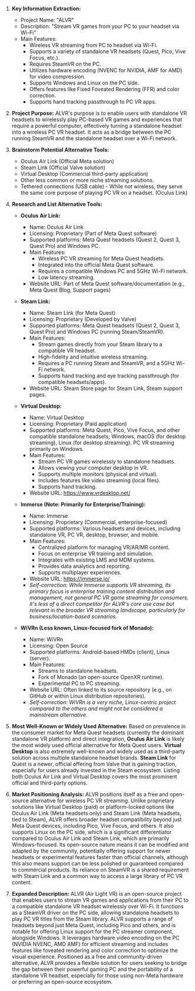1.  **Key Information Extraction:**
    *   Project Name: "ALVR"
    *   Description: "Stream VR games from your PC to your headset via Wi-Fi"
    *   Main Features:
        *   Wireless VR streaming from PC to headset via Wi-Fi.
        *   Supports a variety of standalone VR headsets (Quest, Pico, Vive Focus, etc.).
        *   Requires SteamVR on the PC.
        *   Utilizes hardware encoding (NVENC for NVIDIA, AMF for AMD) for video compression.
        *   Supports Windows and Linux on the PC side.
        *   Offers features like Fixed Foveated Rendering (FFR) and color correction.
        *   Supports hand tracking passthrough to PC VR apps.

2.  **Project Purpose:**
    ALVR's purpose is to enable users with standalone VR headsets to wirelessly play PC-based VR games and experiences that require a powerful computer, effectively turning a standalone headset into a wireless PC VR headset. It acts as a bridge between the PC running SteamVR and the standalone headset over a Wi-Fi network.

3.  **Brainstorm Potential Alternative Tools:**
    *   Oculus Air Link (Official Meta solution)
    *   Steam Link (Official Valve solution)
    *   Virtual Desktop (Commercial third-party application)
    *   Other less common or more niche streaming solutions.
    *   Tethered connections (USB cable) - While not wireless, they serve the same core purpose of playing PC VR on a headset. (Oculus Link)

4.  **Research and List Alternative Tools:**

    *   **Oculus Air Link:**
        *   Name: Oculus Air Link
        *   Licensing: Proprietary (Part of Meta Quest software)
        *   Supported platforms: Meta Quest headsets (Quest 2, Quest 3, Quest Pro) and Windows PC.
        *   Main Features:
            *   Wireless PC VR streaming for Meta Quest headsets.
            *   Integrated into the official Meta Quest software.
            *   Requires a compatible Windows PC and 5GHz Wi-Fi network.
            *   Low latency streaming.
        *   Website URL: Part of Meta Quest software/documentation (e.g., Meta Quest Blog, Support pages)

    *   **Steam Link:**
        *   Name: Steam Link (for Meta Quest)
        *   Licensing: Proprietary (Developed by Valve)
        *   Supported platforms: Meta Quest headsets (Quest 2, Quest 3, Quest Pro) and Windows PC (running Steam/SteamVR).
        *   Main Features:
            *   Stream games directly from your Steam library to a compatible VR headset.
            *   High-fidelity and intuitive wireless streaming.
            *   Requires a PC running Steam and SteamVR, and a 5GHz Wi-Fi network.
            *   Supports hand tracking and eye tracking passthrough (for compatible headsets/apps).
        *   Website URL: Steam Store page for Steam Link, Steam support pages.

    *   **Virtual Desktop:**
        *   Name: Virtual Desktop
        *   Licensing: Proprietary (Paid application)
        *   Supported platforms: Meta Quest, Pico, Vive Focus, and other compatible standalone headsets; Windows, macOS (for desktop streaming), Linux (for desktop streaming). PC VR streaming primarily on Windows.
        *   Main Features:
            *   Stream PC VR games wirelessly to standalone headsets.
            *   Allows viewing your computer desktop in VR.
            *   Supports multiple monitors (physical and virtual).
            *   Includes features like video streaming (local files).
            *   Supports hand tracking.
        *   Website URL: https://www.vrdesktop.net/

    *   **Immerse (Note: Primarily for Enterprise/Training):**
        *   Name: Immerse
        *   Licensing: Proprietary (Commercial, enterprise-focused)
        *   Supported platforms: Various headsets and devices, including standalone VR, PC VR, desktop, browser, and mobile.
        *   Main Features:
            *   Centralized platform for managing VR/AR/MR content.
            *   Focus on enterprise VR training and simulation.
            *   Integrates with existing LMS and MDM systems.
            *   Provides data analytics and reporting.
            *   Supports multiplayer experiences.
        *   Website URL: https://immerse.io/
        *   *Self-correction: While Immerse supports VR streaming, its primary focus is enterprise training content distribution and management, not general PC VR game streaming for consumers. It's less of a direct competitor for ALVR's core use case but relevant in the broader VR streaming landscape, particularly for business/location-based scenarios.*

    *   **WiVRn (Less known, Linux-focused fork of Monado):**
        *   Name: WiVRn
        *   Licensing: Open Source
        *   Supported platforms: Android-based HMDs (client), Linux (server).
        *   Main Features:
            *   Streams to standalone headsets.
            *   Fork of Monado (an open-source OpenXR runtime).
            *   Experimental PC to PC streaming.
        *   Website URL: Often linked to its source repository (e.g., on GitHub or within Linux distribution repositories).
        *   *Self-correction: WiVRn is a very niche, Linux-centric project compared to the others and might not be considered a mainstream alternative.*

5.  **Most Well-Known or Widely Used Alternative:**
    Based on prevalence in the consumer market for Meta Quest headsets (currently the dominant standalone VR platform) and direct integration, **Oculus Air Link** is likely the most widely used official alternative for Meta Quest users. **Virtual Desktop** is also extremely well-known and widely used as a third-party solution across multiple standalone headset brands. **Steam Link** for Quest is a newer, official offering from Valve that is gaining traction, especially for users already invested in the Steam ecosystem. Listing both Oculus Air Link and Virtual Desktop covers the most prominent official and third-party options.

6.  **Market Positioning Analysis:**
    ALVR positions itself as a free and open-source alternative for wireless PC VR streaming. Unlike proprietary solutions like Virtual Desktop (paid) or platform-locked options like Oculus Air Link (Meta headsets only) and Steam Link (Meta headsets, tied to Steam), ALVR offers broader headset compatibility beyond just Meta Quest devices, including Pico, Vive Focus, and others. It also supports Linux on the PC side, which is a significant differentiator compared to Oculus Air Link and Steam Link, which are primarily Windows-focused. Its open-source nature means it can be modified and adapted by the community, potentially offering support for newer headsets or experimental features faster than official channels, although this also means support can be less polished or guaranteed compared to commercial products. Its reliance on SteamVR is a shared requirement with Steam Link and a common way to access a large library of PC VR content.

7.  **Expanded Description:**
    ALVR (Air Light VR) is an open-source project that enables users to stream VR games and applications from their PC to a compatible standalone VR headset wirelessly over Wi-Fi. It functions as a SteamVR driver on the PC side, allowing standalone headsets to play PC VR titles from the Steam library. ALVR supports a range of headsets beyond just Meta Quest, including Pico and others, and is notable for offering Linux support for the PC streamer component, alongside Windows. It leverages hardware video encoding on the PC (NVIDIA NVENC, AMD AMF) for efficient streaming and includes features like foveated rendering and color correction to optimize the visual experience. Positioned as a free and community-driven alternative, ALVR provides a flexible solution for users seeking to bridge the gap between their powerful gaming PC and the portability of a standalone VR headset, especially for those using non-Meta hardware or preferring an open-source ecosystem.